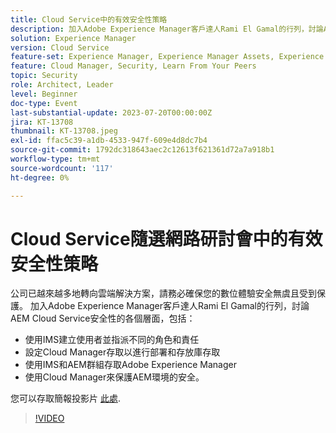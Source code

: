 ```yaml
---
title: Cloud Service中的有效安全性策略
description: 加入Adobe Experience Manager客戶達人Rami El Gamal的行列，討論AEM Cloud Service安全性的各個層面。
solution: Experience Manager
version: Cloud Service
feature-set: Experience Manager, Experience Manager Assets, Experience Manager Sites
feature: Cloud Manager, Security, Learn From Your Peers
topic: Security
role: Architect, Leader
level: Beginner
doc-type: Event
last-substantial-update: 2023-07-20T00:00:00Z
jira: KT-13708
thumbnail: KT-13708.jpeg
exl-id: ffac5c39-a1db-4533-947f-609e4d8dc7b4
source-git-commit: 1792dc318643aec2c12613f621361d72a7a918b1
workflow-type: tm+mt
source-wordcount: '117'
ht-degree: 0%

---
```


# Cloud Service隨選網路研討會中的有效安全性策略

公司已越來越多地轉向雲端解決方案，請務必確保您的數位體驗安全無虞且受到保護。 加入Adobe Experience Manager客戶達人Rami El Gamal的行列，討論AEM Cloud Service安全性的各個層面，包括：

* 使用IMS建立使用者並指派不同的角色和責任
* 設定Cloud Manager存取以進行部署和存放庫存取
* 使用IMS和AEM群組存取Adobe Experience Manager
* 使用Cloud Manager來保護AEM環境的安全。

您可以存取簡報投影片 [此處](../../assets/experience-manager/july2023/effective-security-strategies-in-cloud-service/AEM-CloudManager-Security_Webinar_July_18.pdf).

>[!VIDEO](https://video.tv.adobe.com/v/3421772/?learn=on)
